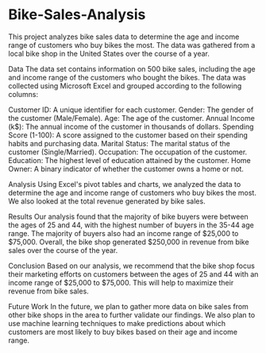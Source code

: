 # Bike-Sales-Analysis
This project analyzes bike sales data to determine the age and income range of customers who buy bikes the most. The data was gathered from a local bike shop in the United States over the course of a year.

Data
The data set contains information on 500 bike sales, including the age and income range of the customers who bought the bikes. The data was collected using Microsoft Excel and grouped according to the following columns:

Customer ID: A unique identifier for each customer.
Gender: The gender of the customer (Male/Female).
Age: The age of the customer.
Annual Income (k$): The annual income of the customer in thousands of dollars.
Spending Score (1-100): A score assigned to the customer based on their spending habits and purchasing data.
Marital Status: The marital status of the customer (Single/Married).
Occupation: The occupation of the customer.
Education: The highest level of education attained by the customer.
Home Owner: A binary indicator of whether the customer owns a home or not.

Analysis
Using Excel's pivot tables and charts, we analyzed the data to determine the age and income range of customers who buy bikes the most. We also looked at the total revenue generated by bike sales.

Results
Our analysis found that the majority of bike buyers were between the ages of 25 and 44, with the highest number of buyers in the 35-44 age range. The majority of buyers also had an income range of $25,000 to $75,000. Overall, the bike shop generated $250,000 in revenue from bike sales over the course of the year.

Conclusion
Based on our analysis, we recommend that the bike shop focus their marketing efforts on customers between the ages of 25 and 44 with an income range of $25,000 to $75,000. This will help to maximize their revenue from bike sales.

Future Work
In the future, we plan to gather more data on bike sales from other bike shops in the area to further validate our findings. We also plan to use machine learning techniques to make predictions about which customers are most likely to buy bikes based on their age and income range.
